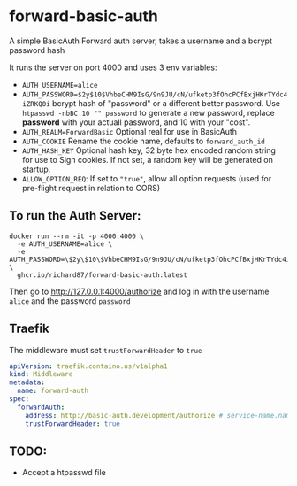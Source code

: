 # forward-basic-auth

A simple BasicAuth Forward auth server, takes a username and a bcrypt password hash

It runs the server on port 4000 and uses 3 env variables:
- `AUTH_USERNAME=alice`
- `AUTH_PASSWORD=$2y$10$VhbeCHM9IsG/9n9JU/cN/ufketp3fOhcPCfBxjHKrTYdc4iZRKQ0i` bcrypt hash of "password" or a different better password. Use `htpasswd -nbBC 10 "" password` to generate a new password, replace **password** with your actuall password, and 10 with your "cost".
- `AUTH_REALM=ForwardBasic` Optional real for use in BasicAuth
- `AUTH_COOKIE` Rename the cookie name, defaults to `forward_auth_id`
- `AUTH_HASH_KEY` Optional hash key, 32 byte hex encoded random string for use to Sign cookies. If not set, a random key will be generated on startup.
- `ALLOW_OPTION_REQ`: If set to `"true"`, allow all option requests (used for pre-flight request in relation to CORS)

## To run the Auth Server:

```shell
docker run --rm -it -p 4000:4000 \
  -e AUTH_USERNAME=alice \
  -e AUTH_PASSWORD=\$2y\$10\$VhbeCHM9IsG/9n9JU/cN/ufketp3fOhcPCfBxjHKrTYdc4iZRKQ0i \
  ghcr.io/richard87/forward-basic-auth:latest
```

Then go to http://127.0.0.1:4000/authorize and log in with the username `alice` and the password `password`


## Traefik

The middleware must set `trustForwardHeader` to `true` 

```yaml
apiVersion: traefik.containo.us/v1alpha1
kind: Middleware
metadata:
  name: forward-auth
spec:
  forwardAuth:
    address: http://basic-auth.development/authorize # service-name.namespace
    trustForwardHeader: true
```

## TODO:
- Accept a htpasswd file